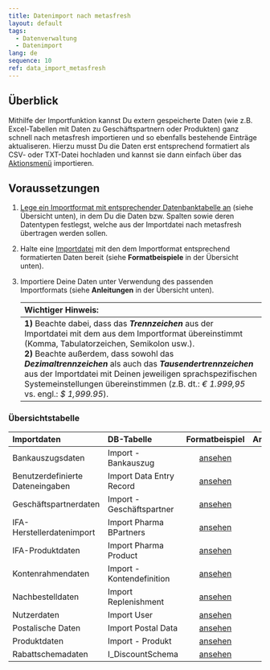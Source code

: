 ```yaml
---
title: Datenimport nach metasfresh
layout: default
tags:
  - Datenverwaltung
  - Datenimport
lang: de
sequence: 10
ref: data_import_metasfresh
---
```


## Überblick
Mithilfe der Importfunktion kannst Du extern gespeicherte Daten (wie z.B. Excel-Tabellen mit Daten zu Geschäftspartnern oder Produkten) ganz schnell nach metasfresh importieren und so ebenfalls bestehende Einträge aktualiseren. Hierzu musst Du die Daten erst entsprechend formatiert als CSV- oder TXT-Datei hochladen und kannst sie dann einfach über das [Aktionsmenü](AktionStarten) importieren.

## Voraussetzungen
1. [Lege ein Importformat mit entsprechender Datenbanktabelle an](Importformat_anlegen) (siehe Übersicht unten), in dem Du die Daten bzw. Spalten sowie deren Datentypen festlegst, welche aus der Importdatei nach metasfresh übertragen werden sollen.
1. Halte eine [Importdatei](Importdatei_nuetzliche_Hinweise) mit den dem Importformat entsprechend formatierten Daten bereit (siehe **Formatbeispiele** in der Übersicht unten).
1. Importiere Deine Daten unter Verwendung des passenden Importformats (siehe **Anleitungen** in der Übersicht unten).

   | **Wichtiger Hinweis:** |
   | :--- |
   | **1)** Beachte dabei, dass das ***Trennzeichen*** aus der Importdatei mit dem aus dem Importformat übereinstimmt (Komma, Tabulatorzeichen, Semikolon usw.).<br> **2)** Beachte außerdem, dass sowohl das ***Dezimaltrennzeichen*** als auch das ***Tausendertrennzeichen*** aus der Importdatei mit Deinen jeweiligen sprachspezifischen Systemeinstellungen übereinstimmen (z.B. dt.: *€ 1.999,95* vs. engl.: *$ 1,999.95*). |

### Übersichtstabelle

| Importdaten | DB-Tabelle | Formatbeispiel | Anleitung |
| :--- | :--- | :---: | :---: |
| Bankauszugsdaten | Import - Bankauszug | [ansehen](Importformat_Beispiel_Bankauszug) | [lesen](Bankauszugsdaten_importieren) |
| Benutzerdefinierte Dateneingaben | Import Data Entry Record | [ansehen](Importformat_Beispiel_Dateneingabe) | [lesen](Dateneingaben_importieren) |
| Geschäftspartnerdaten | Import - Geschäftspartner | [ansehen](Importformat_Beispiel_GPartner) | [lesen](GPartnerdaten_importieren) |
| IFA-Herstellerdatenimport | Import Pharma BPartners | [ansehen](Importformat_Beispiel_GPartner_Pharma) | [lesen](GPartnerdaten_importieren_Pharma) |
| IFA-Produktdaten | Import Pharma Product | [ansehen](Importformat_Beispiel_Produkt_Pharma) | [lesen](Produktdaten_importieren_Pharma) |
| Kontenrahmendaten | Import - Kontendefinition | [ansehen](Importformat_Beispiel_Kontenrahmen) | [lesen](Kontenrahmendaten_importieren) |
| Nachbestelldaten | Import Replenishment | [ansehen](Importformat_Beispiel_Nachbestellung) | [lesen](Nachbestelldaten_importieren) |
| Nutzerdaten | Import User | [ansehen](Importformat_Beispiel_Nutzer) | [lesen](Nutzerdaten_importieren) |
| Postalische Daten | Import Postal Data | [ansehen](Importformat_Beispiel_postalische_Daten) | [lesen](Postalische_Daten_importieren) |
| Produktdaten | Import - Produkt | [ansehen](Importformat_Beispiel_Produkt) | [lesen](Produktdaten_importieren) |
| Rabattschemadaten | I_DiscountSchema | [ansehen](Importformat_Beispiel_Rabattschema) | [lesen](Rabattschema_importieren) |
